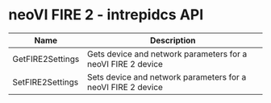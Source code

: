 # neoVI FIRE 2 - intrepidcs API

| Name             | Description                                                  |
| ---------------- | ------------------------------------------------------------ |
| GetFIRE2Settings | Gets device and network parameters for a neoVI FIRE 2 device |
| SetFIRE2Settings | Sets device and network parameters for a neoVI FIRE 2 device |
